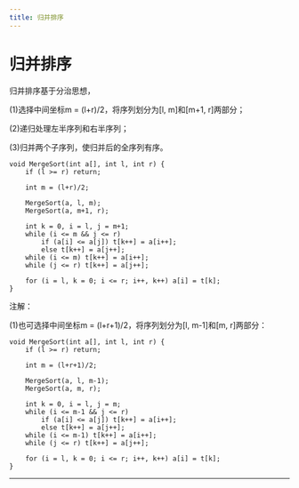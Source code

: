 ```yaml
---
title: 归并排序
---
```


# 归并排序

<script type="text/javascript" src="/include/head.js"></script>

归并排序基于分治思想，

(1)选择中间坐标m = (l+r)/2，将序列划分为[l, m]和[m+1, r]两部分；

(2)递归处理左半序列和右半序列；

(3)归并两个子序列，使归并后的全序列有序。

```
void MergeSort(int a[], int l, int r) {
    if (l >= r) return;

    int m = (l+r)/2;

    MergeSort(a, l, m);
    MergeSort(a, m+1, r);

    int k = 0, i = l, j = m+1;
    while (i <= m && j <= r)
        if (a[i] <= a[j]) t[k++] = a[i++];
        else t[k++] = a[j++];
    while (i <= m) t[k++] = a[i++];
    while (j <= r) t[k++] = a[j++];

    for (i = l, k = 0; i <= r; i++, k++) a[i] = t[k];
}
```

注解：

(1)也可选择中间坐标m = (l+r+1)/2，将序列划分为[l, m-1]和[m, r]两部分：

```
void MergeSort(int a[], int l, int r) {
    if (l >= r) return;

    int m = (l+r+1)/2;

    MergeSort(a, l, m-1);
    MergeSort(a, m, r);

    int k = 0, i = l, j = m;
    while (i <= m-1 && j <= r)
        if (a[i] <= a[j]) t[k++] = a[i++];
        else t[k++] = a[j++];
    while (i <= m-1) t[k++] = a[i++];
    while (j <= r) t[k++] = a[j++];

    for (i = l, k = 0; i <= r; i++, k++) a[i] = t[k];
}
```

---

<script type="text/javascript" src="/include/tail.js"></script>
